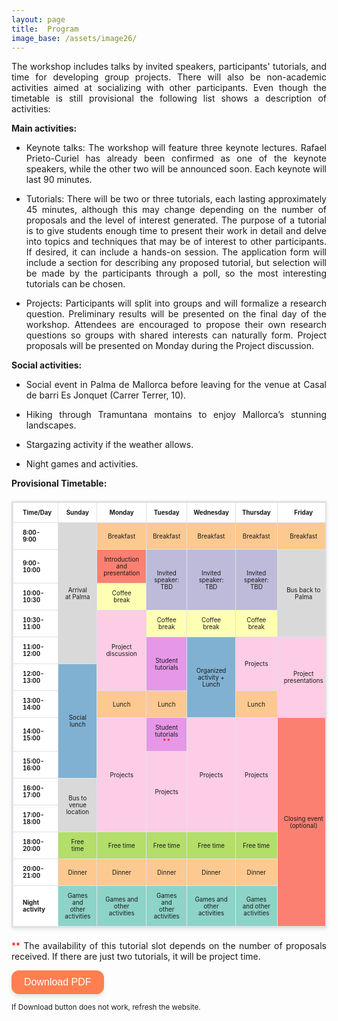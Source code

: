 ```yaml
---
layout: page
title:  Program
image_base: /assets/image26/
---
```


<style> 
    body {
        text-align: justify;
    }

    /* Responsive wrapper for mobile portability*/
    .table-container {
        width: 100%;
        overflow-x: auto; /* enables horizontal scroll */
        -webkit-overflow-scrolling: touch; /* smooth on mobile */
        margin: 0 auto;
    }
    
    table {
        font-size: 70%;
        border-collapse: collapse;
        margin: 20px auto;
        background-color: #ffffff; 
        border: 2px solid #dee2e6;
        box-shadow: 0 2px 6px rgba(0, 0, 0, 0.1);
        width: 100%;
        max-width: 800px; /* this controls how muchs screen takes */
        table-layout: fixed; /* keeps columns aligned */
        min-width: 400px; /* prevents squishing too much */
    }
    th {
        border: 1px solid #dee2e6;
        padding: 10px;
        text-align: center;
    }
    td {
        border: 1px solid #dee2e6;
        padding: 10px;
        text-align: center;
        word-wrap: break-word;
    }
    /* Align first column to left instead of center */
    table td:first-child, 
    table th:first-child {
        text-align: left;
        padding-left: 15px;
        font-weight: bold;
        width: 100px;
    }

    /* Table cathegories colors */
    td.arrival { background-color: #d9d9d9 !important; }
    td.socialActivities { background-color: #80b1d3 !important; }
    td.keynoteTalks { background-color: #bebada !important; }
    td.meals { background-color: #fcc990 !important; }
    td.coffeebreak { background-color: #ffffb3 !important; }
    td.tutorials { background-color: #e697e8 !important; }
    td.projects { background-color: #fccde5 !important; }
    td.freeTime { background-color: #b3de69 !important; }
    td.nightActivities { background-color: #8dd3c7 !important; }
    td.introClosingEvent { background-color: #fb8072 !important; }

    
    /* Small screens for mobile portability */
    @media (max-width: 668px) {
        table {
            font-size: 65%; /* smaller text */
        }
        table td:first-child, table th:first-child {
            width: 90px; /* slimmer time column */
        }
    }

</style>


<style>
#btPrint {
    background-color: #ff7f50;      /* coral color */
    color: white;                   /* text color */
    border: none;                   /* remove default border */
    padding: 10px 20px;             /* spacing */
    font-size: 16px;                /* readable text */
    border-radius: 12px;            /* rounded corners */
    cursor: pointer;                /* pointer on hover */
    box-shadow: 0 4px 6px rgba(0,0,0,0.1); /* subtle shadow */
    transition: all 0.2s ease;      /* smooth hover effect */
}

#btPrint:hover {
    background-color: #ff6347;      /* slightly darker coral on hover */
    transform: translateY(-2px);    /* subtle lift effect */
    box-shadow: 0 6px 8px rgba(0,0,0,0.15);
}
</style>


The workshop includes talks by invited speakers, participants' tutorials, and time for developing group projects. There will also be non-academic activities aimed at socializing with other participants. Even though the timetable is still provisional the following list shows a description of activities:

**Main activities:**


-  Keynote talks: The workshop will feature three keynote lectures. Rafael Prieto-Curiel has already been confirmed as one of the keynote speakers, while the other two will be announced soon. Each keynote will last 90 minutes.



-   Tutorials: There will be two or three tutorials, each lasting approximately 45 minutes, although this may change depending on the number of proposals and the level of interest generated. The purpose of a tutorial is to give students enough time to present their work in detail and delve into topics and techniques that may be of interest to other participants. If desired, it can include a hands-on session. The application form will include a section for describing any proposed tutorial, but selection will be made by the participants through a poll, so the most interesting tutorials can be chosen.



-   Projects: Participants will split into groups and will formalize a research question. Preliminary results will be presented on the final day of the workshop. Attendees are encouraged to propose their own research questions so groups with shared interests can naturally form. Project proposals will be presented on Monday during the Project discussion.

**Social activities:**


-   Social event in Palma de Mallorca before leaving for the venue at Casal de barri Es Jonquet (Carrer Terrer, 10).


-   Hiking through Tramuntana montains to enjoy Mallorca’s stunning landscapes.

-   Stargazing activity if the weather allows.

-   Night games and activities.


**Provisional Timetable:**

<div id="tab">
    <table>
        <tr>
            <th>Time/Day</th>
            <th> Sunday </th>
            <th> Monday </th>
            <th> Tuesday </th>
            <th> Wednesday</th>
            <th>Thursday</th>
            <th>Friday</th>
        </tr>
        <tr>
            <td><b>8:00-9:00</b></td>
            <td rowspan="5" class="arrival"> Arrival at Palma</td>
            <td class="meals"> Breakfast</td>
            <td class="meals"> Breakfast</td>
            <td class="meals"> Breakfast</td>
            <td class="meals"> Breakfast</td>
            <td class="meals"> Breakfast</td>
        </tr>
        <tr>
            <td><b>9:00-10:00</b></td>
            <td class="introClosingEvent">Introduction and presentation</td>
            <td rowspan="2" class="keynoteTalks"> Invited speaker: <br> TBD</td>
            <td rowspan="2" class="keynoteTalks"> Invited speaker: <br> TBD</td>
            <td rowspan="2" class="keynoteTalks"> Invited speaker: <br> TBD</td>
            <td rowspan="3" class="arrival">Bus back to Palma</td>
        </tr>
        <tr>
            <td><b>10:00-10:30</b></td>
            <td class="coffeebreak">Coffee break</td>
        </tr>
        <tr>
            <td><b>10:30-11:00</b></td>
            <td rowspan="3" class="projects">Project discussion</td>
            <td class="coffeebreak">Coffee break</td>
            <td class="coffeebreak">Coffee break</td>
            <td class="coffeebreak">Coffee break</td>
        </tr>
        <tr>
            <td><b>11:00-12:00</b></td>
            <td rowspan="2" class="tutorials">Student tutorials</td>
            <td rowspan="3" class="socialActivities">Organized activity + Lunch</td>
            <td rowspan="2" class="projects">Projects</td>
            <td rowspan="3" class="projects">Project presentations</td>
        </tr>
        <tr>
            <td><b>12:00-13:00</b></td>
            <td rowspan="4" class="socialActivities">Social lunch</td>
        </tr>
        <tr>
            <td><b>13:00-14:00</b></td>
            <td class="meals">Lunch</td>
            <td class="meals">Lunch</td>
            <td class="meals">Lunch</td>
        </tr>
        <tr>
            <td><b>14:00-15:00</b></td>
            <td rowspan="4" class="projects">Projects</td>
            <td class="tutorials">Student tutorials <span style="color: red">**</span></td>
            <td rowspan="4" class="projects">Projects</td>
            <td rowspan="4" class="projects">Projects</td>
            <td rowspan="8" class="introClosingEvent">Closing event (optional)</td>
        </tr>
        <tr>
            <td><b>15:00-16:00</b></td>
            <td rowspan="3" class="projects">Projects</td>
        </tr>
        <tr>
            <td><b>16:00-17:00</b></td>
            <td rowspan="2" class="arrival">Bus to venue location</td>
        </tr>
        <tr>
            <td><b>17:00-18:00</b></td>
        </tr>
        <tr>
            <td><b>18:00-20:00</b></td>
            <td class="freeTime">Free time</td>
            <td class="freeTime">Free time</td>
            <td class="freeTime">Free time</td>
            <td class="freeTime">Free time</td>
            <td class="freeTime">Free time</td>
        </tr>
        <tr>
            <td><b>20:00-21:00</b></td>
            <td class="meals">Dinner</td>
            <td class="meals">Dinner</td>
            <td class="meals">Dinner</td>
            <td class="meals">Dinner</td>
            <td class="meals">Dinner</td>
        </tr>
        <tr>
            <td><b>Night activity</b></td>
            <td class="nightActivities">Games and other activities</td>
            <td class="nightActivities">Games and other activities</td>
            <td class="nightActivities">Games and other activities</td>
            <td class="nightActivities">Games and other activities</td>
            <td class="nightActivities">Games and other activities</td>
        </tr>
    </table>
</div>

<p style="text-align: justify; "><span style="color: red; ">**</span> The availability of this tutorial slot depends on the number of proposals received. If there are just two tutorials, it will be project time.</p>

<p>
    <input type="button" value="Download PDF" id="btPrint" />
</p>

<small> If Download button does not work, refresh the website.


<script>
    document.addEventListener("DOMContentLoaded", function() {
        document.getElementById('btPrint').addEventListener('click', function() {
            var sTable = document.getElementById('tab').innerHTML;
            var sTitle = "<h1 style='font-size: 24;'>Timetable for WWCS 2026 </h1>";
            var sFootnote = "<span style='color: red'>**</span> The availability of this tutorial slot depends on the number of proposals received. If there are just two tutorials, it will be project time.";

            var style = "<style>";
            style += "table {width: 100%; font: 14px Arial; border-collapse: collapse;}";
            style += "th, td {border: 2px solid #DDD; padding: 2px 3px; text-align: center;}";
            style += "td.arrival { background-color: #d9d9d9 !important; }";
            style += "td.socialActivities { background-color: #80b1d3 !important; }";
            style += "td.keynoteTalks { background-color: #bebada !important; }";
            style += "td.meals { background-color: #fcc990 !important; }";
            style += "td.coffeebreak { background-color: #ffffb3 !important; }";
            style += "td.tutorials { background-color: #e697e8 !important; }";
            style += "td.projects { background-color: #fccde5 !important; }";
            style += "td.freeTime { background-color: #b3de69 !important; }";
            style += "td.nightActivities { background-color: #8dd3c7 !important; }";
            style += "td.introClosingEvent { background-color: #fb8072 !important; }";
            style += "@media print { table, th, td { -webkit-print-color-adjust: exact; print-color-adjust: exact; } }";
            style += "</style>";

            var win = window.open('', '', 'height=700,width=700');
            win.document.write('<html><head><title>Timetable for WWCS 2026</title>' + style + '</head><body>');
            win.document.write(sTitle);
            win.document.write(sTable);
            win.document.write(sFootnote);
            win.document.write('</body></html>');
            win.document.close();
            win.print();
        });
    });
</script> 